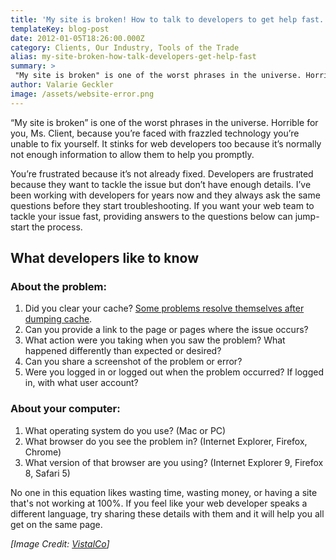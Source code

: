 ```yaml
---
title: 'My site is broken! How to talk to developers to get help fast.'
templateKey: blog-post
date: 2012-01-05T18:26:00.000Z
category: Clients, Our Industry, Tools of the Trade
alias: my-site-broken-how-talk-developers-get-help-fast
summary: > 
 "My site is broken" is one of the worst phrases in the universe. Horrible for you, Ms. Client, because you’re faced with frazzled technology you’re unable to fix yourself. It stinks for web developers too because it’s normally not enough information to allow them to help you promptly.
author: Valarie Geckler
image: /assets/website-error.png
---
```


“My site is broken” is one of the worst phrases in the universe. Horrible for you, Ms. Client, because you’re faced with frazzled technology you’re unable to fix yourself. It stinks for web developers too because it’s normally not enough information to allow them to help you promptly.

You’re frustrated because it’s not already fixed. Developers are frustrated because they want to tackle the issue but don’t have enough details. I’ve been working with developers for years now and they always ask the same questions before they start troubleshooting. If you want your web team to tackle your issue fast, providing answers to the questions below can jump-start the process.

What developers like to know
----------------------------

### About the problem:

1.  Did you clear your cache? [Some problems resolve themselves after dumping cache](/insights/why-you-should-clear-your-browsers-cache-and-how-do-it). 
2.  Can you provide a link to the page or pages where the issue occurs?
3.  What action were you taking when you saw the problem? What happened differently than expected or desired?
4.  Can you share a screenshot of the problem or error?
5.  Were you logged in or logged out when the problem occurred? If logged in, with what user account?

### About your computer:

1.  What operating system do you use? (Mac or PC)
2.  What browser do you see the problem in? (Internet Explorer, Firefox, Chrome)
3.  What version of that browser are you using? (Internet Explorer 9, Firefox 8, Safari 5)

No one in this equation likes wasting time, wasting money, or having a site that's not working at 100%. If you feel like your web developer speaks a different language, try sharing these details with them and it will help you all get on the same page.

_\[Image Credit: [VistalCo](https://www.iconfinder.com/icons/49261/alert_way_icon#size=128)\]_